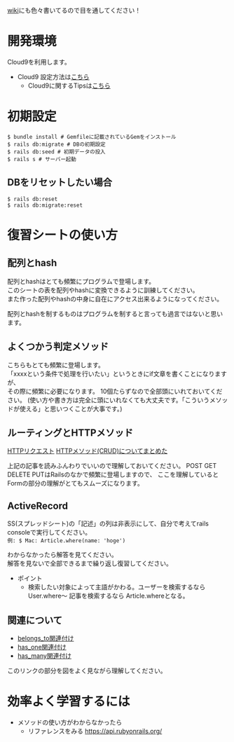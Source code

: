 [wiki](https://github.com/yusukexyusuke/form-sandbox/wiki)にも色々書いてるので目を通してください！

# 開発環境
Cloud9を利用します。

* Cloud9 設定方法は[こちら](https://dotinstall.com/lessons/basic_c9_v2)
  * Cloud9に関するTipsは[こちら](https://github.com/yusukexyusuke/form-sandbox/wiki/Cloud9)

# 初期設定

```
$ bundle install # Gemfileに記載されているGemをインストール
$ rails db:migrate # DBの初期設定
$ rails db:seed # 初期データの投入
$ rails s # サーバー起動
```

## DBをリセットしたい場合
```
$ rails db:reset
$ rails db:migrate:reset
```

# 復習シートの使い方

## 配列とhash
配列とhashはとても頻繁にプログラムで登場します。  
このシートの表を配列やhashに変換できるように訓練してください。  
また作った配列やhashの中身に自在にアクセス出来るようになってください。  
  
配列とhashを制するものはプログラムを制すると言っても過言ではないと思います。  

## よくつかう判定メソッド
こちらもとても頻繁に登場します。  
「xxxxという条件で処理を行いたい」というときにif文章を書くことになりますが、  
その際に頻繁に必要になります。
10個たらずなので全部頭にいれておいてください。
(使い方や書き方は完全に頭にいれなくても大丈夫です。「こういうメソッドが使える」と思いつくことが大事です。)


## ルーティングとHTTPメソッド
[HTTPリクエスト](https://wa3.i-3-i.info/word1841.html)
[HTTPメソッド(CRUD)についてまとめた](https://qiita.com/fukulingo/items/a9e8d18467fe3e04068e)

上記の記事を読みふんわりでいいので理解しておいてください。
POST GET DELETE PUTはRailsのなかで頻繁に登場しますので、
ここを理解しているとFormの部分の理解がとてもスムーズになります。

## ActiveRecord

SS(スプレッドシート)の「記述」の列は非表示にして、自分で考えてrails consoleで実行してください。  
`例: $ Mac: Article.where(name: 'hoge')`

わからなかったら解答を見てください。  
解答を見ないで全部できるまで繰り返し復習してください。

* ポイント 
  * 検索したい対象によって主語がかわる。ユーザーを検索するならUser.where〜 記事を検索するなら Article.whereとなる。

## 関連について

* [belongs_to関連付け](https://railsguides.jp/association_basics.html#belongs-to%E9%96%A2%E9%80%A3%E4%BB%98%E3%81%91)  
* [has_one関連付け](https://railsguides.jp/association_basics.html#has-one%E9%96%A2%E9%80%A3%E4%BB%98%E3%81%91)  
* [has_many関連付け](https://railsguides.jp/association_basics.html#has-many%E9%96%A2%E9%80%A3%E4%BB%98%E3%81%91)  

このリンクの部分を図をよく見ながら理解してください。

# 効率よく学習するには
* メソッドの使い方がわからなかったら
  * リファレンスをみる https://api.rubyonrails.org/
